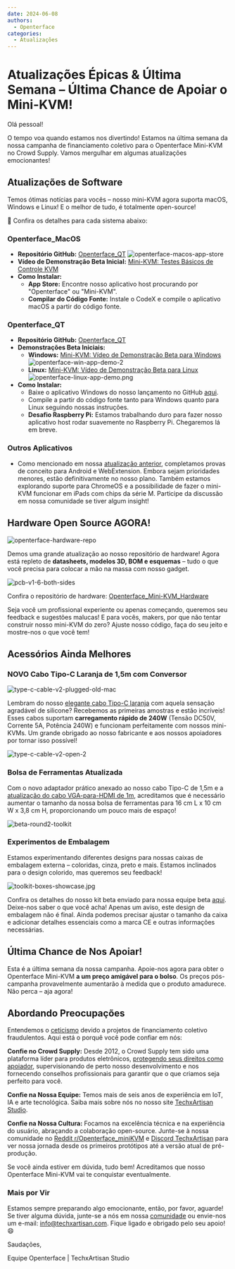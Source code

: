```yaml
---
date: 2024-06-08
authors:
  - Openterface
categories:
  - Atualizações
---
```

# Atualizações Épicas & Última Semana – Última Chance de Apoiar o Mini-KVM!

Olá pessoal!

O tempo voa quando estamos nos divertindo! Estamos na última semana da nossa campanha de financiamento coletivo para o Openterface Mini-KVM no Crowd Supply. Vamos mergulhar em algumas atualizações emocionantes!

## Atualizações de Software

Temos ótimas notícias para vocês – nosso mini-KVM agora suporta macOS, Windows e Linux! E o melhor de tudo, é totalmente open-source!

🎉 Confira os detalhes para cada sistema abaixo:

### Openterface_MacOS

  - **Repositório GitHub:** [Openterface_QT](https://github.com/TechxArtisanStudio/Openterface_QT)
  ![openterface-macos-app-store](https://www.crowdsupply.com/img/50cb/9cdf2fb2-d3e9-411c-a90e-9fb2e1ac50cb/openterface-macos-app-store-1_png_gallery-lg.jpg)
  - **Vídeo de Demonstração Beta Inicial:** [Mini-KVM: Testes Básicos de Controle KVM](https://www.youtube.com/watch?v=m7OpUem0zqY)
  - **Como Instalar:**
    - **App Store:** Encontre nosso aplicativo host procurando por "Openterface" ou "Mini-KVM".
    - **Compilar do Código Fonte:** Instale o CodeX e compile o aplicativo macOS a partir do código fonte.

### Openterface_QT

  - **Repositório GitHub:** [Openterface_QT](https://github.com/TechxArtisanStudio/Openterface_QT)
  - **Demonstrações Beta Iniciais:**
    - **Windows:** [Mini-KVM: Vídeo de Demonstração Beta para Windows](https://www.youtube.com/watch?v=ERzpGtRvP2o&t=23s)
    ![openterface-win-app-demo-2](https://www.crowdsupply.com/img/d146/26c5df78-f942-4743-ad32-97659a89d146/openterface-win-app-demo-2-1_jpg_gallery-lg.jpg)
    - **Linux:** [Mini-KVM: Vídeo de Demonstração Beta para Linux](https://www.youtube.com/watch?v=_ScpI6TC0Pk)
    ![openterface-linux-app-demo.png](https://www.crowdsupply.com/img/61a9/58109b24-3d4e-4058-8377-9860631661a9/openterface-linux-app-demo_png_md-xl.jpg)
  - **Como Instalar:**
    - Baixe o aplicativo Windows do nosso lançamento no GitHub [aqui](https://github.com/TechxArtisanStudio/Openterface_QT/releases/tag/v0.0.1).
    - Compile a partir do código fonte tanto para Windows quanto para Linux seguindo nossas instruções.
    - **Desafio Raspberry Pi:** Estamos trabalhando duro para fazer nosso aplicativo host rodar suavemente no Raspberry Pi. Chegaremos lá em breve.

### Outros Aplicativos

  - Como mencionado em nossa [atualização anterior](/blog/from-development-to-your-hands--behind-the-scenes-/#openterface_android-and-openterface_webextension), completamos provas de conceito para Android e WebExtension. Embora sejam prioridades menores, estão definitivamente no nosso plano. Também estamos explorando suporte para ChromeOS e a possibilidade de fazer o mini-KVM funcionar em iPads com chips da série M. Participe da discussão em nossa comunidade se tiver algum insight!

## Hardware Open Source AGORA!

![openterface-hardware-repo](https://www.crowdsupply.com/img/e221/34b41a81-4f7e-48dc-a8e6-b133473be221/openterface-hardware-repo_png_md-xl.jpg)

Demos uma grande atualização ao nosso repositório de hardware! Agora está repleto de **datasheets, modelos 3D, BOM e esquemas** – tudo o que você precisa para colocar a mão na massa com nosso gadget.

![pcb-v1-6-both-sides](https://www.crowdsupply.com/img/8090/691c6e65-aeb4-426b-8108-61313a228090/pcb-v1-6-both-sides_jpg_md-xl.jpg)

Confira o repositório de hardware: [Openterface_Mini-KVM_Hardware](https://github.com/TechxArtisanStudio/Openterface_Mini-KVM_Hardware)

Seja você um profissional experiente ou apenas começando, queremos seu feedback e sugestões malucas! E para vocês, makers, por que não tentar construir nosso mini-KVM do zero? Ajuste nosso código, faça do seu jeito e mostre-nos o que você tem!

## Acessórios Ainda Melhores

### NOVO Cabo Tipo-C Laranja de 1,5m com Conversor

![type-c-cable-v2-plugged-old-mac](https://www.crowdsupply.com/img/9871/2f6f967e-b9ea-4b48-b5dd-da135fb29871/type-c-cable-v2-plugged-old-mac_jpg_md-xl.jpg)

Lembram do nosso [elegante cabo Tipo-C laranja](/blog/from-development-to-your-hands--behind-the-scenes-/#upgrading-toolkit-accessories) com aquela sensação agradável de silicone? Recebemos as primeiras amostras e estão incríveis! Esses cabos suportam **carregamento rápido de 240W** (Tensão DC50V, Corrente 5A, Potência 240W) e funcionam perfeitamente com nossos mini-KVMs. Um grande obrigado ao nosso fabricante e aos nossos apoiadores por tornar isso possível!

![type-c-cable-v2-open-2](https://www.crowdsupply.com/img/71b2/b37b66e3-7f2e-4c5e-bb45-8944ee2971b2/type-c-cable-v2-open-2_jpg_gallery-lg.jpg)

### Bolsa de Ferramentas Atualizada

Com o novo adaptador prático anexado ao nosso cabo Tipo-C de 1,5m e a [atualização do cabo VGA-para-HDMI de 1m](/blog/-upgrade-on-vga-to-hdmi-cable-as-a-free-bonus-/), acreditamos que é necessário aumentar o tamanho da nossa bolsa de ferramentas para 16 cm L x 10 cm W x 3,8 cm H, proporcionando um pouco mais de espaço!

![beta-round2-toolkit](https://www.crowdsupply.com/img/0f20/4aed395b-dbef-4670-b340-403ee8e30f20/beta-round2-toolkit_jpg_md-xl.jpg)

### Experimentos de Embalagem

Estamos experimentando diferentes designs para nossas caixas de embalagem externa – coloridas, cinza, preto e mais. Estamos inclinados para o design colorido, mas queremos seu feedback!

![toolkit-boxes-showcase.jpg](https://www.crowdsupply.com/img/b54b/a041e188-b6ea-4f49-a550-46bc9565b54b/toolkit-boxes-showcase_jpg_gallery-lg.jpg)

Confira os detalhes do nosso kit beta enviado para nossa equipe beta [aqui](https://www.reddit.com/r/Openterface_miniKVM/comments/1d40atr/tactical_reinforcements_round_2_are_on_their_way/). Deixe-nos saber o que você acha! Apenas um aviso, este design de embalagem não é final. Ainda podemos precisar ajustar o tamanho da caixa e adicionar detalhes essenciais como a marca CE e outras informações necessárias.

## Última Chance de Nos Apoiar!

Esta é a última semana da nossa campanha. Apoie-nos agora para obter o Openterface Mini-KVM **a um preço amigável para o bolso**. Os preços pós-campanha provavelmente aumentarão à medida que o produto amadurece. Não perca – aja agora!

## Abordando Preocupações

Entendemos o [ceticismo](/blog/from-development-to-your-hands--behind-the-scenes-/#addressing-concerns) devido a projetos de financiamento coletivo fraudulentos. Aqui está o porquê você pode confiar em nós:

**Confie no Crowd Supply:** Desde 2012, o Crowd Supply tem sido uma plataforma líder para produtos eletrônicos, [protegendo seus direitos como apoiador](https://www.crowdsupply.com/guide/backer-protection), supervisionando de perto nosso desenvolvimento e nos fornecendo conselhos profissionais para garantir que o que criamos seja perfeito para você.

**Confie na Nossa Equipe:** Temos mais de seis anos de experiência em IoT, IA e arte tecnológica. Saiba mais sobre nós no nosso site [TechxArtisan Studio](https://techxartisan.com/en/).

**Confie na Nossa Cultura:** Focamos na excelência técnica e na experiência do usuário, abraçando a colaboração open-source. Junte-se à nossa comunidade no [Reddit r/Openterface_miniKVM](/reddit) e [Discord TechxArtisan](/discord) para ver nossa jornada desde os primeiros protótipos até a versão atual de pré-produção.

Se você ainda estiver em dúvida, tudo bem! Acreditamos que nosso Openterface Mini-KVM vai te conquistar eventualmente.

### Mais por Vir

Estamos sempre preparando algo emocionante, então, por favor, aguarde! Se tiver alguma dúvida, junte-se a nós em nossa [comunidade](/community/) ou envie-nos um e-mail: info@techxartisan.com. Fique ligado e obrigado pelo seu apoio! 😄

Saudações,

Equipe Openterface | TechxArtisan Studio
